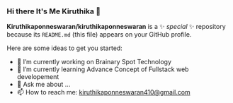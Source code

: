 ### Hi there It's Me Kiruthika 👋


**Kiruthikaponneswaran/kiruthikaponneswaran** is a ✨ _special_ ✨ repository because its `README.md` (this file) appears on your GitHub profile.

Here are some ideas to get you started:

- 🔭 I’m currently working on Brainary Spot Technology
- 🌱 I’m currently learning Advance Concept of Fullstack web developement
- 💬 Ask me about ...
- 📫 How to reach me: kiruthikaponneswaran410@gmail.com


